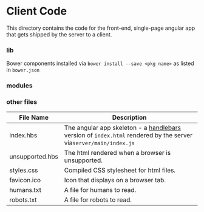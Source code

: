 # Client Code
This directory contains the code for the front-end, single-page angular app that gets shipped by the server to a client.

### lib

Bower components installed via `bower install --save <pkg name>` as listed in `bower.json`

### modules

### other files

| File Name | Description |
| --------- | ----------- |
| index.hbs | The angular app skeleton - a [handlebars](http://handlebarsjs.com) version of `index.html` rendered by the server via`server/main/index.js` |
| unsupported.hbs | The html rendered when a browser is unsupported. |
| styles.css | Compiled CSS stylesheet for html files. |
| favicon.ico | Icon that displays on a browser tab. |
| humans.txt | A file for humans to read. |
| robots.txt | A file for robots to read. |
